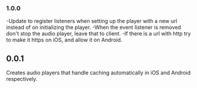### 1.0.0
-Update to register listeners when setting up the player with a new url instead of on initializing the player.
-When the event listener is removed don't stop the audio player, leave that to client.
-If there is a url with http try to make it https on iOS, and allow it on Android.


## 0.0.1

Creates audio players that handle caching automatically in iOS and Android respectively.
